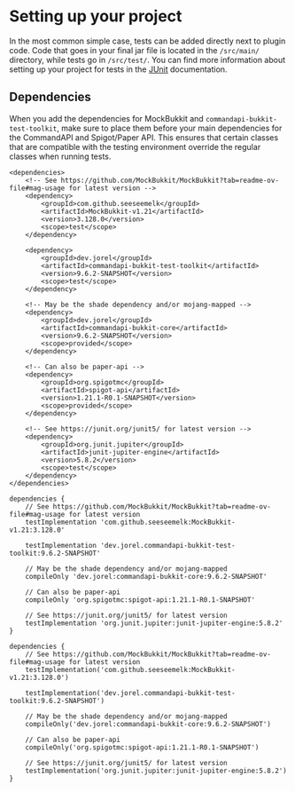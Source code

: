 # Setting up your project

In the most common simple case, tests can be added directly next to plugin code. Code that goes in your final jar file is located in the `/src/main/` directory, while tests go in `/src/test/`. You can find more information about setting up your project for tests in the [JUnit](https://junit.org/junit5/docs/current/user-guide/#overview-getting-started-example-projects) documentation.

## Dependencies

When you add the dependencies for MockBukkit and `commandapi-bukkit-test-toolkit`, make sure to place them before your main dependencies for the CommandAPI and Spigot/Paper API. This ensures that certain classes that are compatible with the testing environment override the regular classes when running tests.

<div class="multi-pre">

```xml,Maven
<dependencies>
    <!-- See https://github.com/MockBukkit/MockBukkit?tab=readme-ov-file#mag-usage for latest version -->
    <dependency>
        <groupId>com.github.seeseemelk</groupId>
        <artifactId>MockBukkit-v1.21</artifactId>
        <version>3.128.0</version>
        <scope>test</scope>
    </dependency>

    <dependency>
        <groupId>dev.jorel</groupId>
        <artifactId>commandapi-bukkit-test-toolkit</artifactId>
        <version>9.6.2-SNAPSHOT</version>
        <scope>test</scope>
    </dependency>

    <!-- May be the shade dependency and/or mojang-mapped -->
    <dependency>
        <groupId>dev.jorel</groupId>
        <artifactId>commandapi-bukkit-core</artifactId>
        <version>9.6.2-SNAPSHOT</version>
        <scope>provided</scope>
    </dependency>

    <!-- Can also be paper-api -->
    <dependency>
        <groupId>org.spigotmc</groupId>
        <artifactId>spigot-api</artifactId>
        <version>1.21.1-R0.1-SNAPSHOT</version>
        <scope>provided</scope>
    </dependency>

    <!-- See https://junit.org/junit5/ for latest version -->
    <dependency>
        <groupId>org.junit.jupiter</groupId>
        <artifactId>junit-jupiter-engine</artifactId>
        <version>5.8.2</version>
        <scope>test</scope>
    </dependency>
</dependencies>
```

```groovy,Gradle_(build.gradle)
dependencies {
    // See https://github.com/MockBukkit/MockBukkit?tab=readme-ov-file#mag-usage for latest version
    testImplementation 'com.github.seeseemelk:MockBukkit-v1.21:3.128.0'

    testImplementation 'dev.jorel.commandapi-bukkit-test-toolkit:9.6.2-SNAPSHOT'

    // May be the shade dependency and/or mojang-mapped
    compileOnly 'dev.jorel:commandapi-bukkit-core:9.6.2-SNAPSHOT'

    // Can also be paper-api
    compileOnly 'org.spigotmc:spigot-api:1.21.1-R0.1-SNAPSHOT'

    // See https://junit.org/junit5/ for latest version
    testImplementation 'org.junit.jupiter:junit-jupiter-engine:5.8.2'
}
```

```kotlin,Kotlin_Gradle_(build.gradle.kts)
dependencies {
    // See https://github.com/MockBukkit/MockBukkit?tab=readme-ov-file#mag-usage for latest version
    testImplementation('com.github.seeseemelk:MockBukkit-v1.21:3.128.0')

    testImplementation('dev.jorel.commandapi-bukkit-test-toolkit:9.6.2-SNAPSHOT')

    // May be the shade dependency and/or mojang-mapped
    compileOnly('dev.jorel:commandapi-bukkit-core:9.6.2-SNAPSHOT')

    // Can also be paper-api
    compileOnly('org.spigotmc:spigot-api:1.21.1-R0.1-SNAPSHOT')

    // See https://junit.org/junit5/ for latest version
    testImplementation('org.junit.jupiter:junit-jupiter-engine:5.8.2')
}
```

</div>
